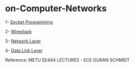 # on-Computer-Networks

1- [Socket Programming](https://github.com/zeynepnursahinel/METU/tree/main/Computer%20Networks%20(EE444)/Socket%20Programming)

2- [Wireshark](https://github.com/zeynepnursahinel/METU/tree/main/Computer%20Networks%20(EE444)/Wireshark)

3- [Network Layer](https://github.com/zeynepnursahinel/METU/tree/main/Computer%20Networks%20(EE444)/Network%20Layer)

4- [Data Link Layer](https://github.com/zeynepnursahinel/METU/tree/main/Computer%20Networks%20(EE444)/Data%20Link%20Layer)


Reference: METU EE444 LECTURES - ECE GURAN SCHMIDT
